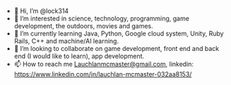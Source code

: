 - 👋 Hi, I’m @lock314
- 👀 I’m interested in science, technology, programming, game development, the outdoors, movies and games.
- 🌱 I’m currently learning Java, Python, Google cloud system, Unity, Ruby Rails, C++ and machine/AI learning.
- 💞️ I’m looking to collaborate on game development, front end and back end (I would like to learn), app development.
- 📫 How to reach me Lauchlanmcmaster@gmail.com, linkedin: https://www.linkedin.com/in/lauchlan-mcmaster-032aa8153/

<!---
lock314/lock314 is a ✨ special ✨ repository because its `README.md` (this file) appears on your GitHub profile.
You can click the Preview link to take a look at your changes.
--->
